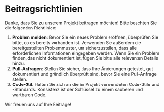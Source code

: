 # Beitragsrichtlinien

Danke, dass Sie zu unserem Projekt beitragen möchten! Bitte beachten Sie die folgenden Richtlinien:

1. **Problem melden**: Bevor Sie ein neues Problem eröffnen, überprüfen Sie bitte, ob es bereits vorhanden ist. Verwenden Sie außerdem die bereitgestellten Problemmuster, um sicherzustellen, dass alle erforderlichen Informationen eingegeben werden. Wenn Sie ein Problem finden, das nicht dokumentiert ist, fügen Sie bitte alle relevanten Details hinzu.
2. **Pull-Anfragen**: Stellen Sie sicher, dass Ihre Änderungen getestet, gut dokumentiert und gründlich überprüft sind, bevor Sie eine Pull-Anfrage stellen.
3. **Code-Stil**: Halten Sie sich an die im Projekt verwendeten Code-Stile und -Standards. Konsistenz ist der Schlüssel zu einem sauberen und wartbaren Code.

Wir freuen uns auf Ihre Beiträge!